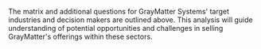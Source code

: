 The matrix and additional questions for GrayMatter Systems' target industries and decision makers are outlined above. This analysis will guide understanding of potential opportunities and challenges in selling GrayMatter's offerings within these sectors.